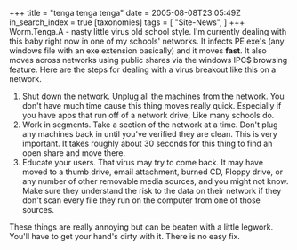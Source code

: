 +++
title = "tenga tenga tenga"
date = 2005-08-08T23:05:49Z
in_search_index = true
[taxonomies]
tags = [
    "Site-News",
]
+++
Worm.Tenga.A - nasty little virus old school style. I'm currently dealing with this baby right now in one of my schools' networks. It infects PE exe's (any windows file with an exe extension basically) and it moves <strong>fast</strong>. It also moves across networks using public shares via the windows IPC$ browsing feature. Here are the steps for dealing with a virus breakout like this on a network. <ol> <li>Shut down the network. Unplug all the machines from the network. You don't have much time cause this thing moves really quick. Especially if you have apps that run off of a network drive, Like many schools do.</li> <li>Work in segments. Take a section of the network at a time. Don't plug any machines back in until you've verified they are clean. This is very important. It takes roughly about 30 seconds for this thing to find an open share and move there.</li> <li>Educate your users. That virus may try to come back. It may have moved to a thumb drive, email attachment, burned CD, Floppy drive, or any number of other removable media sources, and you might not know. Make sure they understand the risk to the data on their network if they don't scan every file they run on the computer from one of those sources.</li> </ol> These things are really annoying but can be beaten with a little legwork. You'll have to get your hand's dirty with it. There is no easy fix. 

